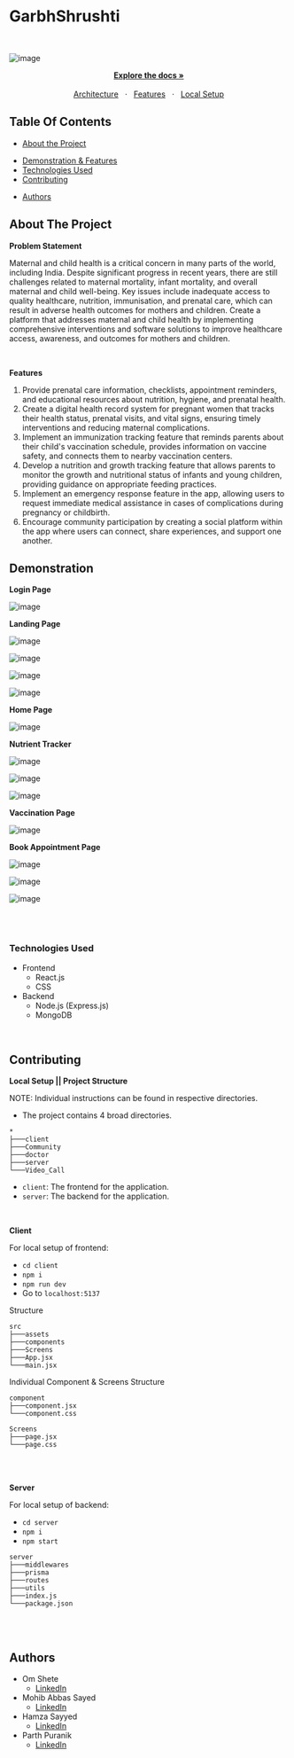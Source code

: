 # GarbhShrushti

<br/>

![image](https://github.com/omshete0550/GarbhShrushti/assets/95119784/33d0ad92-2f23-456e-8ffe-0bb6a8ca49ea)


<p align="center">
  <a href="#table-of-contents"><b>Explore the docs »</b></a>
  <br />
  <br />
  <a href="#architecture-and-design">Architecture</a>
  &nbsp;&nbsp;·&nbsp;&nbsp;
  <a href="#demonstration">Features</a>
  &nbsp;&nbsp;·&nbsp;&nbsp;
  <a href="#contributing">Local Setup</a>
  <br />
</p>

## Table Of Contents

- [About the Project](#about-the-project)
<!-- - [Architecture](#architecture) -->
- [Demonstration & Features](#demonstration)
- [Technologies Used](#technologies-used)
- [Contributing](#contributing)
<!-- - [License](#license) -->
- [Authors](#authors)

## About The Project

**Problem Statement**

Maternal and child health is a critical concern in many parts of the world, including India. Despite significant progress in recent years, there are still challenges related to maternal mortality, infant mortality, and overall maternal and child well-being. Key issues include inadequate access to quality healthcare, nutrition, immunisation, and prenatal care, which can result in adverse health outcomes for mothers and children. Create a platform that addresses maternal and child health by implementing comprehensive interventions and software
solutions to improve healthcare access, awareness, and outcomes for mothers and children.

<br />

**Features**

1. Provide prenatal care information, checklists, appointment
reminders, and educational resources about nutrition, hygiene,
and prenatal health.
2. Create a digital health record system for pregnant women
that tracks their health status, prenatal visits, and vital signs,
ensuring timely interventions and reducing maternal
complications.
3. Implement an immunization tracking feature that reminds
parents about their child's vaccination schedule, provides
information on vaccine safety, and connects them to nearby
vaccination centers.
4. Develop a nutrition and growth tracking feature that allows
parents to monitor the growth and nutritional status of infants
and young children, providing guidance on appropriate feeding
practices.
5. Implement an emergency response feature in the app,
allowing users to request immediate medical assistance in
cases of complications during pregnancy or childbirth.
6. Encourage community participation by creating a social
platform within the app where users can connect, share
experiences, and support one another.




<!-- ## Architecture

The architecture and workflow was built using smartdraw.

<img src="./client/src/assets/architecture1.png" alt="architecture">
<br />
<img src="./client/src/assets/architecture2.png" alt="architecture"> -->

## Demonstration

**Login Page**

![image](https://github.com/omshete0550/GarbhShrushti/assets/95119784/08ae43aa-4257-475d-aebf-ca44df5b39b4)


**Landing Page**

![image](https://github.com/omshete0550/GarbhShrushti/assets/95119784/ea8acdc2-380d-40df-8be7-ddc3d39c7423)

![image](https://github.com/omshete0550/GarbhShrushti/assets/95119784/4c9701ad-73ba-4035-ae6b-c9362dc4aafc)

![image](https://github.com/omshete0550/GarbhShrushti/assets/95119784/6cc4e58f-0a80-4282-83b8-38b1ac61dd54)

![image](https://github.com/omshete0550/GarbhShrushti/assets/95119784/084d641a-bd2f-41ad-a66c-b71c46dc40ae)


**Home Page**

![image](https://github.com/omshete0550/GarbhShrushti/assets/95119784/e122a429-690f-473b-bc49-16feb5535658)


**Nutrient Tracker**

![image](https://github.com/omshete0550/GarbhShrushti/assets/95119784/33891095-04a6-41d3-93ab-af790cb7ae80)

![image](https://github.com/omshete0550/GarbhShrushti/assets/95119784/31ae70ba-fcd4-48de-a00a-f11efcd1e393)

![image](https://github.com/omshete0550/GarbhShrushti/assets/95119784/41574861-8fe3-4ac9-a915-8f1b5f2a9c8c)


**Vaccination Page**

![image](https://github.com/omshete0550/GarbhShrushti/assets/95119784/b45d2570-d3d6-48fc-ab6a-3b762ec2037e)

**Book Appointment Page**

![image](https://github.com/omshete0550/GarbhShrushti/assets/95119784/866342ee-8058-444a-bfee-8f867ada9b07)

![image](https://github.com/omshete0550/GarbhShrushti/assets/95119784/bdbdc32e-b0ff-42d5-8198-99d11ea47a3c)

![image](https://github.com/omshete0550/GarbhShrushti/assets/95119784/5c35f9b4-d1e9-4aa8-84c4-0b064548f2d7)


<br />
<br />

### Technologies Used

- Frontend
  - React.js
  - CSS
- Backend
  - Node.js (Express.js)
  - MongoDB

<br />

## Contributing

**Local Setup || Project Structure**

NOTE: Individual instructions can be found in respective directories.

- The project contains 4 broad directories.

```
*
├───client
├───Community
├───doctor
├───server
└───Video_Call
```

- `client`: The frontend for the application.
- `server`: The backend for the application.

<br />

**Client**

For local setup of frontend:

- `cd client`
- `npm i`
- `npm run dev`
- Go to `localhost:5137`

Structure

```
src
├───assets
├───components
├───Screens
├───App.jsx
└───main.jsx
```

Individual Component & Screens Structure

```
component
├───component.jsx
└───component.css
```

```
Screens
├───page.jsx
└───page.css
```

<br />
<br />

**Server**

For local setup of backend:

- `cd server`
- `npm i`
- `npm start`

```
server
├───middlewares
├───prisma
├───routes
├───utils
├───index.js
└───package.json
```

<br />
<br />

## Authors

- Om Shete
  - [LinkedIn](https://www.linkedin.com/in/om-shete-25748522a/)
- Mohib Abbas Sayed
  - [LinkedIn](https://www.linkedin.com/in/mohib-abbas-sayed-83837422a/?utm_source=share&utm_campaign=share_via&utm_content=profile&utm_medium=android_app)
- Hamza Sayyed
  - [LinkedIn](https://shorturl.at/hjAEI)
- Parth Puranik
  - [LinkedIn](https://www.linkedin.com/in/parth-puranik-2b8643250/)
